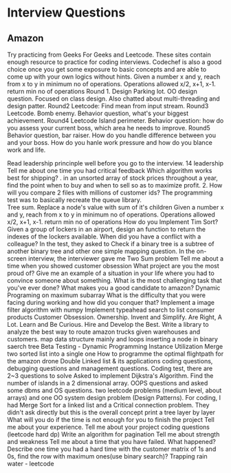 # Interview Questions

## Amazon
Try practicing from Geeks For Geeks and Leetcode. These sites contain enough resource to practice for coding interviews. Codechef is also a good choice once you get some exposure to basic concepts and are able to come up with your own logics without hints.
Given a number x and y, reach from x to y in minimum no of operations. Operations allowed x/2, x+1, x-1. return min no of operations
Round 1. Design Parking lot. OO design question. Focused on class design. Also chatted about multi-threading and design patter. Round2 Leetcode: Find mean from input stream. Round3 Leetcode. Bomb enemy. Behavior question, what's your biggest achievement. Round4 Leetcode Island perimeter. Behavior question: how do you assess your current boss, which area he needs to improve. Round5 Behavior question, bar raiser. How do you handle difference between you and your boss. How do you hanle work pressure and how do you blance work and life.

Read leadership princinple well before you go to the interview.  14 leadership
Tell me about one time you had critical feedback
Which algorithm works best for shipping?
. in an unsorted array of stock prices throughout a year, find the point when to buy and when to sell so as to maximize profit. 2. How will you compare 2 files with millions of customer ids?
The programming test was to basically recreate the queue library.\
Tree sum. Replace a node's value with sum of it's children
 Given a number x and y, reach from x to y in minimum no of operations. Operations allowed x/2, x+1, x-1. return min no of operations
How do you Implement Tim Sort?
Given a group of lockers in an airport, design an function to return the indexes of the lockers available.
When did you have a conflict with a colleague?
In the test, they asked to Check if a binary tree is a subtree of another binary tree and other one simple mapping question. 
In the on-screen interview, the interviewer gave me Two Sum problem
Tell me about a time when you showed customer obsession
What project are you the most proud of?
Give me an example of a situation in your life where you had to convince someone about something.
What is the most challenging task that you've ever done?
What makes you a good candidate to amazon?
Dynamic Programing on maximum subarray
What is the difficulty that you were facing during working and how did you conquer that? Implement a image filter algorithm with numpy
Implement typeahead search to list consumer products
Customer Obsession. Ownership. Invent and Simplify. Are Right, A Lot. Learn and Be Curious. Hire and Develop the Best.
Write a library to analyze the best way to route amazon trucks given warehouses and customers.
map data structure mainly and loops
inserting a node in binary saerch tree 
Beta Testing - Dynamic Programming Instance Utilization
Merge two sorted list into a single one
How to programme the optimal flightpath for the amazon drone
Double Linked list & its applications
coding questions, debugging questions and management questions.
Coding test, there are 2~3 questions to solve
Asked to implement Dijkstra's Algorithm.
Find the number of islands in a 2 dimensional array.
OOPS questions and asked some dbms and OS questions.
two leetcode problems (medium level, about arrays) and one OO system design problem (Design Patterns).
For coding, I had Merge Sort for a linked list and a Critical connection problem. They didn't ask directly but this is the overall concept
print a tree layer by layer
What will you do if the time is not enough for you to finish the project Tell me about your experience. Tell me about your project coding questions (leetcode hard dp)
Write an algorithm for pagination
Tell me about strength and weakness
Tell me about a time that you have failed. What happened?
Describe one time you had a hard time with the customer
matrix of 1s and 0s, find the row with maximum ones(use binary search)?
Trapping rain water - leetcode
